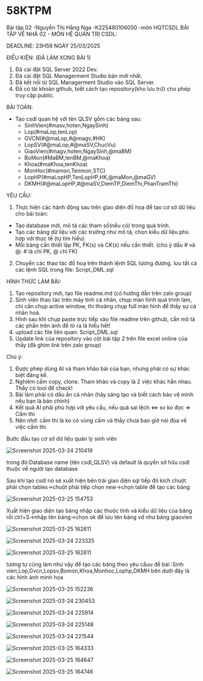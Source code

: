 # 58KTPM
Bài tập 02 -Nguyễn Thị Hằng Nga -K225480106050 -môn HQTCSDL
BÀI TẬP VỀ NHÀ 02 - MÔN HỆ QUẢN TRỊ CSDL:

DEADLINE: 23H59 NGÀY 25/03/2025

ĐIỀU KIỆN: (ĐÃ LÀM XONG BÀI 1)
1. Đã cài đặt SQL Server 2022 Dev.
2. Đã cài đặt SQL Managerment Studio bản mới nhất.
3. Đã kết nối từ SQL Managerment Studio vào SQL Server.
4. Đã có tài khoản github, biết cách tạo repository(kho lưu trữ) cho phép truy cập public.

BÀI TOÁN:
- Tạo csdl quan hệ với tên QLSV gồm các bảng sau:
  + SinhVien(#masv,hoten,NgaySinh)
  + Lop(#maLop,tenLop)
  + GVCN(#@maLop,#@magv,#HK)
  + LopSV(#@maLop,#@maSV,ChucVu)
  + GiaoVien(#magv,hoten,NgaySinh,@maBM)
  + BoMon(#MaBM,tenBM,@maKhoa)
  + Khoa(#maKhoa,tenKhoa)
  + MonHoc(#mamon,Tenmon,STC)
  + LopHP(#maLopHP,TenLopHP,HK,@maMon,@maGV)
  + DKMH(#@maLopHP,#@maSV,DiemTP,DiemThi,PhanTramThi)

YÊU CẦU:
1. Thực hiện các hành động sau trên giao diện đồ hoạ để tạo cơ sở dữ liệu cho bài toán:
  + Tạo database mới, mô tả các tham số(nếu có) trong quá trình.
  + Tạo các bảng dữ liệu với các trường như mô tả, chọn kiểu dữ liệu phù hợp với thực tế (tự tìm hiểu)
  + Mỗi bảng cần thiết lập PK, FK(s) và CK(s) nếu cần thiết. (chú ý dấu # và @: # là chỉ PK, @ chỉ FK)
2. Chuyển các thao tác đồ hoạ trên thành lệnh SQL tương đương. lưu tất cả các lệnh SQL trong file: Script_DML.sql


HÌNH THỨC LÀM BÀI:
1. Tạo repository mới, tạo file readme.md (có hướng dẫn trên zalo group)
2. Sinh viên thao tác trên máy tính cá nhân, chụp màn hình quá trình làm, chỉ cần chụp active window, thi thoảng chụp full màn hình để thấy sự cá nhân hoá.
3. Hình sau khi chụp paste trực tiếp vào file readme trên github, cần mô tả các phần trên ảnh để tỏ ra là hiểu hết!
4. upload các file liên quan: Script_DML.sql
5. Update link của repository vào cột bài tập 2 trên file excel online của thầy (đã ghim link trên zalo group)

Chú ý:
1. Được phép dùng AI và tham khảo bài của bạn, nhưng phải có sự khác biệt đáng kể.
2. Nghiêm cấm copy, clone. Tham khảo và copy là 2 việc khác hẳn nhau. Thầy có tool để check!
3. Bài làm phải có dấu ấn cá nhân (hãy sáng tạo và biết cách bảo vệ mình nếu bạn là bản chính)
4. Kết quả AI phải phù hợp với yêu cầu, nếu quá sai lệch <=> sv ko đọc => Cấm thi
5. Nên nhớ: cấm thi là ko có vùng cấm và thầy chưa bao giờ nói đùa về việc cấm thi.


Bước đầu tạo cơ sở dữ liệu quản lý sinh viên

![Screenshot 2025-03-24 210419](https://github.com/user-attachments/assets/401cab4d-50cd-4497-b925-781b6f00bbc5)

trong đó:Database name (tên csdl_QLSV) và default là quyền sở hữu csdl thuộc về người tạo database
         
Sau khi tạo csdl nó sẽ xuất hiện bên trái giao diện sql tiếp đó kích chuột phải chọn tables->chuột phải tiếp chọn new->chọn table để tạo các bảng

![Screenshot 2025-03-25 154753](https://github.com/user-attachments/assets/fde69ff2-9be3-4091-b21d-083cf11caa0e)

Xuất hiện giao diện tạo bảng nhập các thuộc tính và kiểu dữ liệu của bảng rồi ctrl+S->nhập tên bảng->chọn ok để lưu tên bảng vd như bảng giaovien

![Screenshot 2025-03-25 162611](https://github.com/user-attachments/assets/4f3685ec-dbc3-4fe6-8145-06b6639f6d3d)

![Screenshot 2025-03-24 223325](https://github.com/user-attachments/assets/01ceab71-6542-41b8-8562-8bcf891d552d)

![Screenshot 2025-03-25 162611](https://github.com/user-attachments/assets/349dc615-8035-4cb9-9f09-2bf696f996c5)

tương tự cũng làm như vậy để tạo các bảng theo yêu cầuu đề bài :Sinh vien,Lop,Gvcn,Lopsv,Bomon,Khoa,Monhoc,Lophp,DKMH bên dưới đây là các hình ảnh minh họa

![Screenshot 2025-03-25 152236](https://github.com/user-attachments/assets/bb1f29ae-0cca-46f4-873b-90b71ac5a54a)


![Screenshot 2025-03-24 230453](https://github.com/user-attachments/assets/47272550-2760-4425-800c-2a2a61844b2b)


![Screenshot 2025-03-24 225914](https://github.com/user-attachments/assets/b57d56cc-e75d-42e9-b30c-fe559d890314)


![Screenshot 2025-03-24 225148](https://github.com/user-attachments/assets/54d67826-d235-4251-bf80-bf160b2be947)


![Screenshot 2025-03-24 221544](https://github.com/user-attachments/assets/cf6d487e-b0c7-4b44-b0ec-5b82c1d255f2)


![Screenshot 2025-03-25 164333](https://github.com/user-attachments/assets/436038e8-904c-449e-94d6-13482ef8b237)


![Screenshot 2025-03-25 164647](https://github.com/user-attachments/assets/f96d5515-c159-487b-b058-a2ad84288eca)


![Screenshot 2025-03-25 164746](https://github.com/user-attachments/assets/10ee6c67-1f05-4d00-bf2c-3e96c1be3b69)









         
